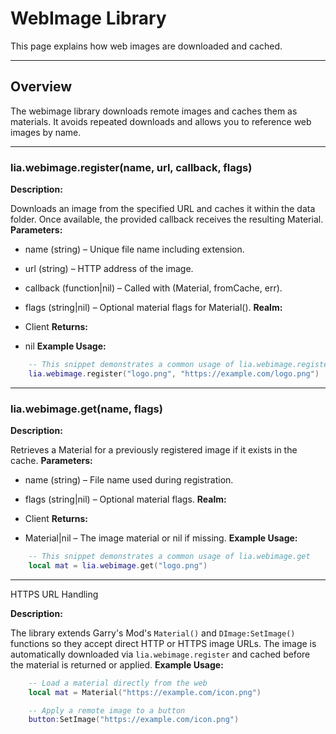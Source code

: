 # WebImage Library

This page explains how web images are downloaded and cached.

---

## Overview

The webimage library downloads remote images and caches them as materials. It avoids repeated downloads and allows you to reference web images by name.

---

### lia.webimage.register(name, url, callback, flags)

    
**Description:**

Downloads an image from the specified URL and caches it within the
data folder. Once available, the provided callback receives the
resulting Material.
**Parameters:**

* name (string) – Unique file name including extension.
* url (string) – HTTP address of the image.
* callback (function|nil) – Called with (Material, fromCache, err).
* flags (string|nil) – Optional material flags for Material().
**Realm:**

* Client
**Returns:**

* nil
**Example Usage:**

```lua
    -- This snippet demonstrates a common usage of lia.webimage.register
    lia.webimage.register("logo.png", "https://example.com/logo.png")
```

---


### lia.webimage.get(name, flags)

    
**Description:**

Retrieves a Material for a previously registered image if it exists in
the cache.
**Parameters:**

* name (string) – File name used during registration.
* flags (string|nil) – Optional material flags.
**Realm:**

* Client
**Returns:**

* Material|nil – The image material or nil if missing.
**Example Usage:**

```lua
    -- This snippet demonstrates a common usage of lia.webimage.get
    local mat = lia.webimage.get("logo.png")
```

---


HTTPS URL Handling
    
**Description:**

The library extends Garry's Mod's `Material()` and `DImage:SetImage()`
functions so they accept direct HTTP or HTTPS image URLs. The image is
automatically downloaded via `lia.webimage.register` and cached before
the material is returned or applied.
**Example Usage:**

```lua
    -- Load a material directly from the web
    local mat = Material("https://example.com/icon.png")

    -- Apply a remote image to a button
    button:SetImage("https://example.com/icon.png")
```
